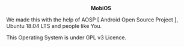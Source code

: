<center> <b> MobiOS </b> </center>


We made this with the help of AOSP [ Android Open Source Project ], Ubuntu 18.04 LTS and people like You.

This Operating System is under GPL v3 Licence.
